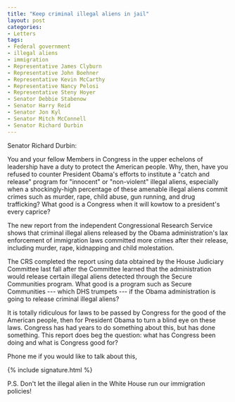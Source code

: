 ```yaml
---
title: "Keep criminal illegal aliens in jail"
layout: post
categories:
- Letters
tags:
- Federal government
- illegal aliens
- immigration
- Representative James Clyburn
- Representative John Boehner
- Representative Kevin McCarthy
- Representative Nancy Pelosi
- Representative Steny Hoyer
- Senator Debbie Stabenow
- Senator Harry Reid
- Senator Jon Kyl
- Senator Mitch McConnell
- Senator Richard Durbin
---
```


Senator Richard Durbin:

You and your fellow Members in Congress in the upper echelons of leadership have a duty to protect the American people. Why, then, have you refused to counter President Obama's efforts to institute a "catch and release" program for "innocent" or "non-violent" illegal aliens, especially when a shockingly-high percentage of these amenable illegal aliens commit crimes such as murder, rape, child abuse, gun running, and drug trafficking? What good is a Congress when it will kowtow to a president's every caprice?

The new report from the independent Congressional Research Service shows that criminal illegal aliens released by the Obama administration's lax enforcement of immigration laws committed more crimes after their release, including murder, rape, kidnapping and child molestation.

The CRS completed the report using data obtained by the House Judiciary Committee last fall after the Committee learned that the administration would release certain illegal aliens detected through the Secure Communities program. What good is a program such as Secure Communities --- which DHS trumpets --- if the Obama administration is going to release criminal illegal aliens?

It is totally ridiculous for laws to be passed by Congress for the good of the American people, then for President Obama to turn a blind eye on these laws. Congress has had years to do something about this, but has done something. This report does beg the question: what has Congress been doing and what is Congress good for?

Phone me if you would like to talk about this,

{% include signature.html %}

P.S. Don't let the illegal alien in the White House run our immigration policies!